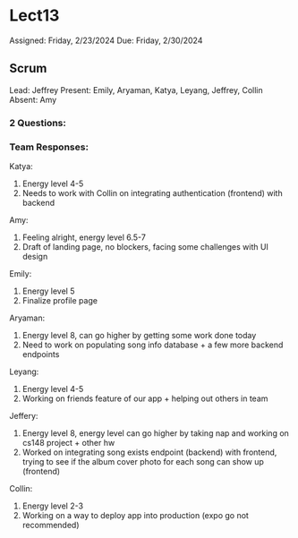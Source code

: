 # Lect13

Assigned: Friday, 2/23/2024
Due: Friday, 2/30/2024

## Scrum

Lead: Jeffrey
Present: Emily, Aryaman, Katya, Leyang, Jeffrey, Collin
Absent: Amy

### 2 Questions:



### Team Responses:

Katya:
1. Energy level 4-5
2. Needs to work with Collin on integrating authentication (frontend) with backend

Amy:
1. Feeling alright, energy level 6.5-7
2. Draft of landing page, no blockers, facing some challenges with UI design

Emily:
1. Energy level 5
2. Finalize profile page

Aryaman:
1. Energy level 8, can go higher by getting some work done today
2. Need to work on populating song info database + a few more backend endpoints

Leyang:
1. Energy level 4-5
2. Working on friends feature of our app + helping out others in team

Jeffery:
1. Energy level 8, energy level can go higher by taking nap and working on cs148 project + other hw
2. Worked on integrating song exists endpoint (backend) with frontend, trying to see if the album cover photo for each song can show up (frontend)

Collin:
1. Energy level 2-3
2. Working on a way to deploy app into production (expo go not recommended)
